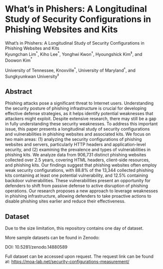 # What’s in Phishers: A Longitudinal Study of Security Configurations in Phishing Websites and Kits

What’s in Phishers: A Longitudinal Study of Security Configurations in Phishing Websites and Kits  
Kyungchan Lim$`^*`$, Kiho Lee$`^*`$, Yonghwi Kwon$`^†`$, Hyoungshick Kim$`^‡`$, and Doowon Kim$`^*`$

University of Tennessee, Knoxville$`^*`$, University of Maryland$`^†`$, and Sungkyunkwan University$`^‡`$

## Abstract

Phishing attacks pose a significant threat to Internet users. Understanding the security posture of phishing infrastructure is crucial for developing effective defense strategies, as it helps identify potential weaknesses that attackers might exploit. Despite extensive research, there may still be a gap in fully understanding these security weaknesses. To address this important issue, this paper presents a longitudinal study of security configurations and vulnerabilities in phishing websites and associated kits. We focus on two main areas: (1) analyzing the security configurations of phishing websites and servers, particularly HTTP headers and application-level security, and (2) examining the prevalence and types of vulnerabilities in phishing kits. We analyze data from 906,731 distinct phishing websites collected over 2.5 years, covering HTML headers, client-side resources, and phishing kits. Our findings suggest that phishing websites often employ weak security configurations, with 88.8% of the 13,344 collected phishing kits containing at least one potential vulnerability, and 12.5% containing backdoor vulnerabilities. These vulnerabilities present an opportunity for defenders to shift from passive defense to active disruption of phishing operations. Our research proposes a new approach to leverage weaknesses in phishing infrastructure, allowing defenders to take proactive actions to disable phishing sites earlier and reduce their effectiveness.

## Dataset
Due to the size limitation, this repository contains one day of dataset.

More sample datasets can be found in Zenodo:

DOI: 10.5281/zenodo.14880589

Full dataset can be accessed upon request. The request link can be found at: https://moa-lab.net/security-configurations-measurement/


